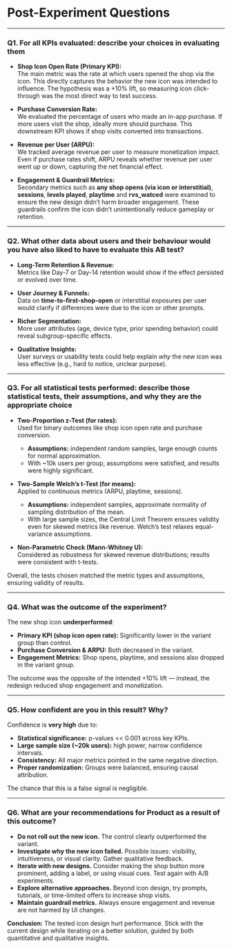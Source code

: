 # Post-Experiment Questions

---

### Q1. For all KPIs evaluated: describe your choices in evaluating them

- **Shop Icon Open Rate (Primary KPI):**  
  The main metric was the rate at which users opened the shop via the icon. This directly captures the behavior the new icon was intended to influence. The hypothesis was a +10% lift, so measuring icon click-through was the most direct way to test success.

- **Purchase Conversion Rate:**  
  We evaluated the percentage of users who made an in-app purchase. If more users visit the shop, ideally more should purchase. This downstream KPI shows if shop visits converted into transactions.

- **Revenue per User (ARPU):**  
  We tracked average revenue per user to measure monetization impact. Even if purchase rates shift, ARPU reveals whether revenue per user went up or down, capturing the net financial effect.

- **Engagement & Guardrail Metrics:**  
  Secondary metrics such as **any shop opens (via icon or interstitial)**, **sessions**, **levels played**, **playtime** and **rvs_watced** were examined to ensure the new design didn’t harm broader engagement. These guardrails confirm the icon didn’t unintentionally reduce gameplay or retention.

---

### Q2. What other data about users and their behaviour would you have also liked to have to evaluate this AB test?

- **Long-Term Retention & Revenue:**  
  Metrics like Day-7 or Day-14 retention would show if the effect persisted or evolved over time.

- **User Journey & Funnels:**  
  Data on **time-to-first-shop-open** or interstitial exposures per user would clarify if differences were due to the icon or other prompts.

- **Richer Segmentation:**  
  More user attributes (age, device type, prior spending behavior) could reveal subgroup-specific effects.

- **Qualitative Insights:**  
  User surveys or usability tests could help explain *why* the new icon was less effective (e.g., hard to notice, unclear purpose).

---

### Q3. For all statistical tests performed: describe those statistical tests, their assumptions, and why they are the appropriate choice

- **Two-Proportion z-Test (for rates):**  
  Used for binary outcomes like shop icon open rate and purchase conversion.  
  - **Assumptions:** independent random samples, large enough counts for normal approximation.  
  - With ~10k users per group, assumptions were satisfied, and results were highly significant.

- **Two-Sample Welch’s t-Test (for means):**  
  Applied to continuous metrics (ARPU, playtime, sessions).  
  - **Assumptions:** independent samples, approximate normality of sampling distribution of the mean.  
  - With large sample sizes, the Central Limit Theorem ensures validity even for skewed metrics like revenue. Welch’s test relaxes equal-variance assumptions.

- **Non-Parametric Check (Mann-Whitney U):**  
  Considered as robustness for skewed revenue distributions; results were consistent with t-tests.

Overall, the tests chosen matched the metric types and assumptions, ensuring validity of results.

---

### Q4. What was the outcome of the experiment?

The new shop icon **underperformed**:

- **Primary KPI (shop icon open rate):** Significantly lower in the variant group than control.  
- **Purchase Conversion & ARPU:** Both decreased in the variant.  
- **Engagement Metrics:** Shop opens, playtime, and sessions also dropped in the variant group.  

The outcome was the opposite of the intended +10% lift — instead, the redesign reduced shop engagement and monetization.

---

### Q5. How confident are you in this result? Why?

Confidence is **very high** due to:

- **Statistical significance:** p-values << 0.001 across key KPIs.  
- **Large sample size (~20k users):** high power, narrow confidence intervals.  
- **Consistency:** All major metrics pointed in the same negative direction.  
- **Proper randomization:** Groups were balanced, ensuring causal attribution.  

The chance that this is a false signal is negligible.

---

### Q6. What are your recommendations for Product as a result of this outcome?

- **Do not roll out the new icon.** The control clearly outperformed the variant.  
- **Investigate why the new icon failed.** Possible issues: visibility, intuitiveness, or visual clarity. Gather qualitative feedback.  
- **Iterate with new designs.** Consider making the shop button more prominent, adding a label, or using visual cues. Test again with A/B experiments.  
- **Explore alternative approaches.** Beyond icon design, try prompts, tutorials, or time-limited offers to increase shop visits.  
- **Maintain guardrail metrics.** Always ensure engagement and revenue are not harmed by UI changes.  

**Conclusion:** The tested icon design hurt performance. Stick with the current design while iterating on a better solution, guided by both quantitative and qualitative insights.
